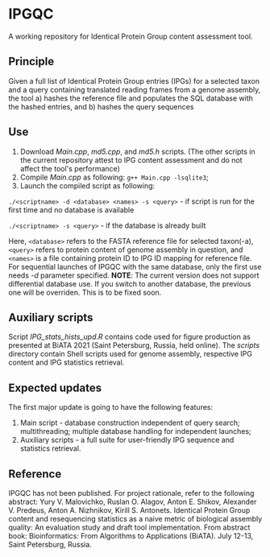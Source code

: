 # IPGQC
A working repository for Identical Protein Group content assessment tool.
## Principle
Given a full list of Identical Protein Group entries (IPGs) for a selected taxon and a query containing translated reading frames from a genome assembly, the tool a) hashes the reference file and populates the SQL database with the hashed entries, and b) hashes the query sequences 
## Use
1. Download *Main.cpp*, *md5.cpp*, and *md5.h* scripts. (The other scripts in the current repository attest to IPG content assessment and do not affect the tool's performance)
2. Compile *Main.cpp* as following: `g++ Main.cpp -lsqlite3`;
3. Launch the compiled script as following: 

`./<scriptname> -d <database> <names> -s <query>` - if script is run for the first time and no database is available 

`./<scriptname> -s <query>` - if the database is already built 

Here, `<database>` refers to the FASTA reference file for selected taxon(-a), `<query>` refers to protein content of genome assembly in question, and `<names>` is a file containing protein ID to IPG ID mapping for reference file. For sequential launches of IPGQC with the same database, only the first use needs *-d* parameter specified.
**NOTE**: The current version does not support differential database use. If you switch to another database, the previous one will be overriden. This is to be fixed soon.
## Auxiliary scripts
Script *IPG_stats_hists_upd.R* contains code used for figure production as presented at BiATA 2021 (Saint Petersburg, Russia, held online). The *scripts* directory contain Shell scripts used for genome assembly, respective IPG content and IPG statistics retrieval.
## Expected updates
The first major update is going to have the following features:
1. Main script - database construction independent of query search; multithreading; multiple database handling for independent launches;
2. Auxiliary scripts - a full suite for user-friendly IPG sequence and statistics retrieval.
## Reference
IPGQC has not been published. For project rationale, refer to the following abstract:
Yury V. Malovichko, Ruslan O. Alagov, Anton E. Shikov, Alexander V. Predeus, Anton A. Nizhnikov, Kirill S. Antonets. Identical Protein Group content and resequencing statistics as a naive metric of biological assembly quality: An evaluation study and draft tool implementation. From abstract book: Bioinformatics: From Algorithms to Applications (BiATA). July 12-13, Saint Petersburg, Russia.
